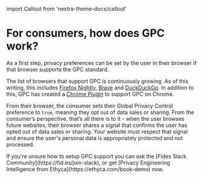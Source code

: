 import Callout from 'nextra-theme-docs/callout'

# For consumers, how does GPC work?

As a first step, privacy preferences can be set by the user in their browser if that browser supports the GPC standard.

The list of browsers that support GPC is continuously growing. As of this writing, this includes [Firefox Nightly](https://blog.mozilla.org/netpolicy/2021/10/28/implementing-global-privacy-control/gpc-firefox-nightly-step-1/), [Brave](https://brave.com/web-standards-at-brave/4-global-privacy-control/) and [DuckDuckGo](https://help.duckduckgo.com/duckduckgo-help-pages/privacy/gpc/). In addition to this, GPC has created a [Chrome Plugin](https://chrome.google.com/webstore/detail/gpc-enabler/ilknagnpcicckgohjailfooamibaolnj) to support GPC on Chrome. 

From their browser, the consumer sets their Global Privacy Control preference to `true`, meaning they opt out of data sales or sharing. From the consumer’s perspective, that’s all there is to it - when the user browses future websites, their browser shares a signal that confirms the user has opted out of data sales or sharing. Your website must respect that signal and ensure the user's personal data is appropriately protected and not processed.

<Callout emoji="ⓘ">
If you're unsure how to setup GPC support you can ask the [Fides Slack Community](https://fid.es/join-slack), or get [Privacy Engineering Intelligence from Ethyca](https://ethyca.com/book-demo) now.
</Callout>